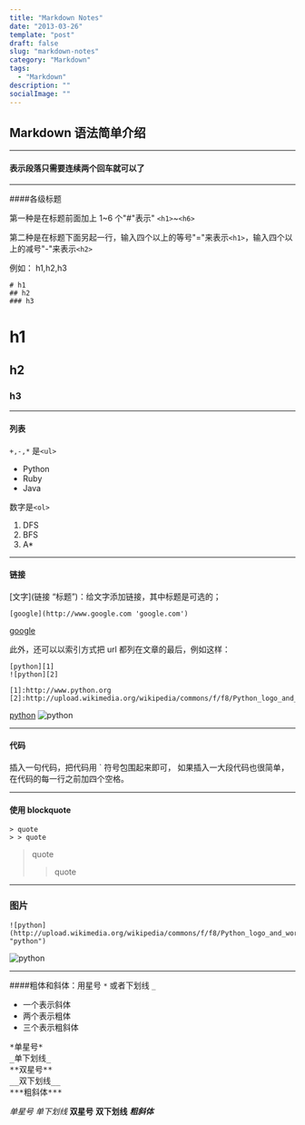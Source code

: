 ```yaml
---
title: "Markdown Notes"
date: "2013-03-26"
template: "post"
draft: false
slug: "markdown-notes"
category: "Markdown"
tags:
  - "Markdown"
description: ""
socialImage: ""
---
```


## Markdown 语法简单介绍

---

#### 表示段落只需要连续两个回车就可以了

---

####各级标题

第一种是在标题前面加上 1~6 个"#"表示" `<h1>`~`<h6>`

第二种是在标题下面另起一行，输入四个以上的等号"="来表示`<h1>`，输入四个以上的减号"-"来表示`<h2>`

例如： h1,h2,h3

    # h1
    ## h2
    ### h3

# h1

## h2

### h3

---

#### 列表

`+,-,*` 是`<ul>`

- Python
- Ruby
- Java

数字是`<ol>`

1. DFS
2. BFS
3. A\*

---

#### 链接

[文字](链接 “标题”)：给文字添加链接，其中标题是可选的；

    [google](http://www.google.com 'google.com')

[google](http://www.google.com "google.com")

此外，还可以以索引方式把 url 都列在文章的最后，例如这样：

    [python][1]
    ![python][2]

    [1]:http://www.python.org
    [2]:http://upload.wikimedia.org/wikipedia/commons/f/f8/Python_logo_and_wordmark.svg

[python][1]
![python][2]

[1]: http://www.python.org
[2]: http://upload.wikimedia.org/wikipedia/commons/f/f8/Python_logo_and_wordmark.svg

---

#### 代码

插入一句代码，把代码用 ` 符号包围起来即可，
如果插入一大段代码也很简单，在代码的每一行之前加四个空格。

---

#### 使用 blockquote

    > quote
    > > quote

> quote
>
> > quote

---

### 图片

    ![python](http://upload.wikimedia.org/wikipedia/commons/f/f8/Python_logo_and_wordmark.svg "python")

![python](http://upload.wikimedia.org/wikipedia/commons/f/f8/Python_logo_and_wordmark.svg "python")

---

####粗体和斜体：用星号 `*` 或者下划线 `_`

- 一个表示斜体
- 两个表示粗体
- 三个表示粗斜体

<pre>
*单星号*
_单下划线_
**双星号**
__双下划线__
***粗斜体***
</pre>

_单星号_
_单下划线_
**双星号**
**双下划线**
**_粗斜体_**
